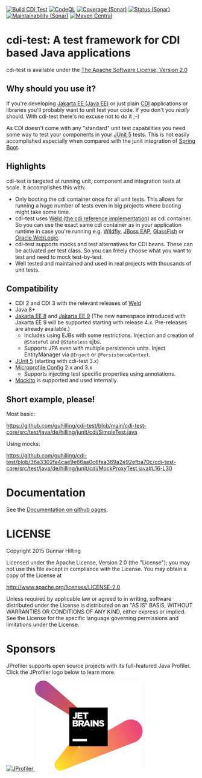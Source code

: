 [![Build CDI Test](https://github.com/guhilling/cdi-test/actions/workflows/maven.yml/badge.svg)](https://github.com/guhilling/cdi-test/actions/workflows/maven.yml)
[![CodeQL](https://github.com/guhilling/cdi-test/actions/workflows/codeql-analysis.yml/badge.svg)](https://github.com/guhilling/cdi-test/actions/workflows/codeql-analysis.yml)
[![Coverage (Sonar)](https://sonarcloud.io/api/project_badges/measure?project=de.hilling.junit.cdi%3Acdi-test&metric=coverage)](https://sonarcloud.io/dashboard?id=de.hilling.junit.cdi%3Acdi-test)
[![Status (Sonar)](https://sonarcloud.io/api/project_badges/measure?project=de.hilling.junit.cdi%3Acdi-test&metric=alert_status)](https://sonarcloud.io/dashboard?id=de.hilling.junit.cdi%3Acdi-test)
[![Maintainability (Sonar)](https://sonarcloud.io/api/project_badges/measure?project=de.hilling.junit.cdi%3Acdi-test&metric=sqale_rating)](https://sonarcloud.io/dashboard?id=de.hilling.junit.cdi%3Acdi-test)
[![Maven Central](https://img.shields.io/maven-central/v/de.hilling.junit.cdi/cdi-test.svg)](http://search.maven.org/#search|gav|1|g:"de.hilling.junit.cdi"%20AND%20a:"cdi-test")

# cdi-test: A test framework for CDI based Java applications

cdi-test is available under the [The Apache Software License, Version 2.0](http://www.apache.org/licenses/LICENSE-2.0.txt)

## Why should you use it?

If you're developing  [Jakarta EE (Java EE)](https://jakarta.ee) or just plain [CDI](http://weld.cdi-spec.org)
applications or libraries you'll probably want to unit test your code. If you don't you _really_ should.
With cdi-test there's no excuse not to do it ;-)

As CDI doesn't come with any "standard" unit test capabilities you need some way to test your components in your
[JUnit 5](https://junit.org/junit5/) tests. This is not easily accomplished especially when compared with the junit
integration of [Spring Boot](https://spring.io/projects/spring-boot).

## Highlights

cdi-test is targeted at running unit, component and integration tests at scale. It accomplishes this with:
- Only booting the cdi container once for all unit tests. This allows for running a huge number of tests even 
  in big projects where booting might take some time.
- cdi-test uses [Weld (the cdi reference implementation)](http://weld.cdi-spec.org) as cdi container. So you can 
  use the exact same cdi container as in your application runtime in case you're running e.g.
  [Wildfly](https://www.wildfly.org),
  [JBoss EAP](https://www.redhat.com/en/technologies/jboss-middleware/application-platform),
  [GlassFish](https://javaee.github.io/glassfish/) or
  [Oracle WebLogic](https://www.oracle.com/middleware/technologies/weblogic.html).
- cdi-test supports mocks and test alternatives for CDI beans. These can be activated per test class. So you can 
  freely choose what you want to test and need to mock test-by-test.
- Well tested and maintained and used in real projects with thousands of unit tests.


## Compatibility

- CDI 2 and CDI 3 with the relevant releases of [Weld](http://weld.cdi-spec.org)
- Java 8+
- [Jakarta EE 8](https://jakarta.ee/specifications/platform/8/)
  and [Jakarta EE 9](https://jakarta.ee/release/9/) (The new namespace introduced with Jakarta EE 9
  will be supported starting with release 4.x. Pre-releases are already available.)
  - Includes using EJBs with some restrictions. Injection and creation of ``@Stateful`` and ``@Stateless`` ejbs.
  - Supports JPA even with multiple persistence units. Inject EntityManager
   via ``@Inject`` or ``@PersistenceContext``.
- [JUnit 5](https://junit.org/junit5/) (starting with cdi-test 3.x)
- [Microprofile Config](https://github.com/eclipse/microprofile-config) 2.x and 3.x
  - Supports injecting test specific properties using annotations.
- [Mockito](https://site.mockito.org) is supported and used internally.

## Short example, please!

Most basic:

https://github.com/guhilling/cdi-test/blob/main/cdi-test-core/src/test/java/de/hilling/junit/cdi/SimpleTest.java

Using mocks:

https://github.com/guhilling/cdi-test/blob/36a3302fa4cae9e66aa0c6fea369a2e92efba70c/cdi-test-core/src/test/java/de/hilling/junit/cdi/MockProxyTest.java#L16-L30

# Documentation

See the [Documentation on github pages](https://cdi-test.hilling.de).

# LICENSE

 Copyright 2015 Gunnar Hilling

   Licensed under the Apache License, Version 2.0 (the "License");
   you may not use this file except in compliance with the License.
   You may obtain a copy of the License at

   http://www.apache.org/licenses/LICENSE-2.0

   Unless required by applicable law or agreed to in writing, software
   distributed under the License is distributed on an "AS IS" BASIS,
   WITHOUT WARRANTIES OR CONDITIONS OF ANY KIND, either express or implied.
   See the License for the specific language governing permissions and
   limitations under the License.

# Sponsors

JProfiler supports open source projects with its full-featured Java Profiler. Click the JProfiler logo below to learn more.

<a href="https://www.ej-technologies.com/products/jprofiler/overview.html" target="_blank" title="JProfiler">
  <img src="https://www.ej-technologies.com/images/product_banners/jprofiler_large.png" alt="JProfiler">
</a>
<a href="https://www.jetbrains.com/?from=cdi-test" target="_blank" title="JetBrains">
  <img src=".logos/jetbrains-variant-2.svg" alt="JetBrains Logo">
</a>
